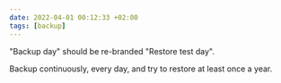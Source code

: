 ```yaml
---
date: 2022-04-01 00:12:33 +02:00
tags: [backup]
---
```


"Backup day" should be re-branded "Restore test day".

Backup continuously, every day, and try to restore at least once a year.
